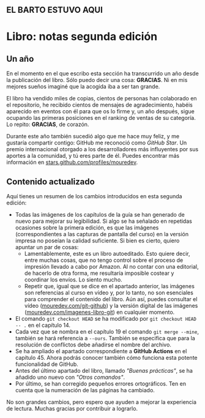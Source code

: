 ## EL BARTO ESTUVO AQUI
# Libro: notas segunda edición

## Un año

En el momento en el que escribo esta sección ha transcurrido un año desde la publicación del libro. Sólo puedo decir una cosa: **GRACIAS**. Ni en mis mejores sueños imaginé que la acogida iba a ser tan grande.

El libro ha vendido miles de copias, cientos de personas han colaborado en el repositorio, he recibido cientos de mensajes de agradecimiento, habéis aparecido en eventos con él para que os lo firme y, un año después, sigue ocupando las primeras posiciones en el ranking de ventas de su categoría. Lo repito: **GRACIAS**, de corazón.

Durante este año también sucedió algo que me hace muy feliz, y me gustaría compartir contigo: GitHub me reconoció como *GitHub Star*. Un premio internacional otorgado a los desarrolladores más influyentes por sus aportes a la comunidad, y tú eres parte de él. Puedes encontrar más información en [stars.github.com/profiles/mouredev](https://stars.github.com/profiles/mouredev).

## Contenido actualizado

Aquí tienes un resumen de los cambios introducidos en esta segunda edición:

* Todas las imágenes de los capítulos de la guía se han generado de nuevo para mejorar su legibilidad. Si algo se ha señalado en repetidas ocasiones sobre la primera edición, es que las imágenes (correspondientes a las capturas de pantalla del curso) en la versión impresa no poseían la calidad suficiente. Si bien es cierto, quiero apuntar un par de cosas:
	* Lamentablemente, este es un libro autoeditado. Esto quiere decir, entre muchas cosas, que no tengo control sobre el proceso de impresión llevado a cabo por Amazon. Al no contar con una editorial, de hacerlo de otra forma, me resultaría imposible costear y coordinar los envíos. Lo siento mucho.
	* Repetir que, igual que se dice en el apartado anterior, las imágenes son referencias al curso en vídeo y, por lo tanto, no son esenciales para comprender el contenido del libro. Aún así, puedes consultar el vídeo ([mouredev.com/git-github](https://mouredev.com/git-github)) y la versión digital de las imágenes ([mouredev.com/imagenes-libro-git](https://mouredev.com/imagenes-libro-git)) en cualquier momento.
* El comando `git checkout HEAD` se ha modificado por `git checkout HEAD -- .` en el capítulo 14.
* Cada vez que se nombra en el capítulo 19 el comando `git merge --mine`, también se hará referencia a `--ours`. También se especifica que para la resolución de conflictos debe añadirse el nombre del archivo.
* Se ha ampliado el apartado correspondiente a **GitHub Actions** en el capítulo 45. Ahora podrás conocer también cómo funciona esta potente funcionalidad de GitHub.
* Antes del último apartado del libro, llamado *"Buenas prácticas"*, se ha añadido uno nuevo con *"Otros comandos"*.
* Por último, se han corregido pequeños errores ortográficos. Ten en cuenta que la numeración de las páginas ha cambiado.

No son grandes cambios, pero espero que ayuden a mejorar la experiencia de lectura. Muchas gracias por contribuir a lograrlo.